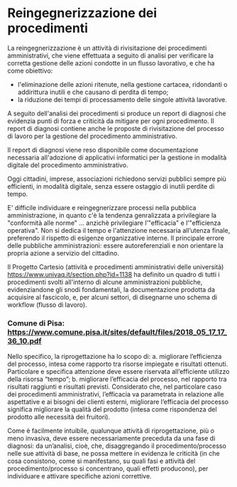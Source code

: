 # Reingegnerizzazione dei procedimenti
La reingegnerizzazione è un attività di rivisitazione dei procedimenti amministrativi, che viene effettuata a seguito di analisi per verificare la corretta gestione delle azioni condotte in un flusso lavorativo, e che ha come obiettivo:

- l'eliminazione delle azioni ritenute, nella gestione cartacea, ridondanti o addirittura inutili e che causano di perdita di tempo;
- la riduzione dei tempi di processamento delle singole attività lavorative.

A seguito dell'analisi dei procedimenti si produce un report di diagnosi che evidenzia punti di forza e criticità da mitigare per ogni procedimento. Il report di diagnosi contiene anche le proposte di rivisitazione del processo di lavoro per la gestione del procedimento amministrativo.

Il report di diagnosi viene reso disponibile come documentazione necessaria all'adozione di applicativi informatici per la gestione in modalità digitale del procedimento amministrativo.



Oggi cittadini, imprese, associazioni richiedono servizi pubblici sempre più efficienti, in modalità digitale, senza essere ostaggio di inutili perdite di tempo.

E' difficile individuare e reingegnerizzare processi nella pubblica amministrazione, in quanto c'è la tendenza genralizzata a privilegiare la "conformità alle norme" ... anzichè privilegiare l’"efficacia" e l’"efficienza operativa". Non si dedica il tempo e l'attenzione necessaria all’utenza finale, preferendo il rispetto di esigenze organizzative interne. Il principale errore delle pubbliche amministrazioni: essere autoreferenziali e non orientare la propria azione a servizio del cittadino. 

Il Progetto Cartesio (attività e procedimenti amministrativi delle università)  https://www.univaq.it/section.php?id=1138 ha definito un quadro di tutti i procedimenti svolti all'interno di alcune amministrazioni pubbliche, evidenziandone gli snodi fondamentali, la documentazione prodotta da acquisire al fascicolo, e, per alcuni settori, di disegnarne uno schema di workflow (flusso di lavoro).

### Comune di Pisa: https://www.comune.pisa.it/sites/default/files/2018_05_17_17_36_10.pdf
Nello specifico, la riprogettazione ha lo scopo di: 
a. migliorare l’efficienza del processo, intesa come rapporto tra risorse impiegate e risultati ottenuti. Particolare e specifica attenzione deve essere riservata all’efficiente utilizzo della risorsa “tempo”; 
b. migliorare l’efficacia del processo, nel rapporto tra risultati raggiunti e risultati previsti. Considerato che, nel particolare caso dei procedimenti amministrativi, l’efficacia va parametrata in relazione alle aspettative e ai bisogni dei clienti esterni, migliorare l’efficacia del processo significa migliorare la qualità del prodotto (intesa come rispondenza del prodotto alle necessità dei fruitori). 

Come è facilmente intuibile, qualunque attività di riprogettazione, più o meno invasiva, deve essere necessariamente preceduta da una fase di diagnosi: da un’analisi, cioè, che, disaggregando il procedimento/processo nelle sue attività di base, ne possa mettere in evidenza le criticità (in che cosa consistono, come si manifestano, su quali fasi e attività del procedimento/processo si concentrano, quali effetti producono), per individuare e attivare specifiche azioni correttive.
